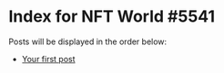 # Index for NFT World #5541
Posts will be displayed in the order below:

- [Your first post](./001-first.md)

